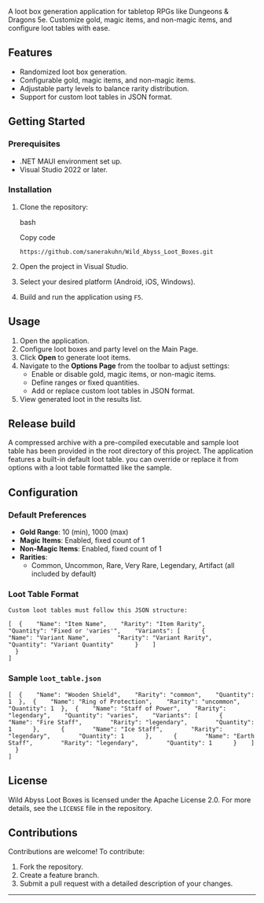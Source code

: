 A loot box generation application for tabletop RPGs like Dungeons & Dragons 5e. Customize gold, magic items, and non-magic items, and configure loot tables with ease.

Features
--------

-   Randomized loot box generation.
-   Configurable gold, magic items, and non-magic items.
-   Adjustable party levels to balance rarity distribution.
-   Support for custom loot tables in JSON format.

Getting Started
---------------

### Prerequisites

-   .NET MAUI environment set up.
-   Visual Studio 2022 or later.

### Installation

1.  Clone the repository:

    bash

    Copy code

    `https://github.com/sanerakuhn/Wild_Abyss_Loot_Boxes.git`

2.  Open the project in Visual Studio.
3.  Select your desired platform (Android, iOS, Windows).
4.  Build and run the application using `F5`.

Usage
-----

1.  Open the application.
2.  Configure loot boxes and party level on the Main Page.
3.  Click **Open** to generate loot items.
4.  Navigate to the **Options Page** from the toolbar to adjust settings:
    -   Enable or disable gold, magic items, or non-magic items.
    -   Define ranges or fixed quantities.
    -   Add or replace custom loot tables in JSON format.
5.  View generated loot in the results list.

Release build
-------------

A compressed archive with a pre-compiled executable and sample loot table has been provided in the root directory of this project. The application features a built-in default loot table. you can override or replace it from options with a loot table formatted like the sample.

Configuration
-------------

### Default Preferences

-   **Gold Range**: 10 (min), 1000 (max)
-   **Magic Items**: Enabled, fixed count of 1
-   **Non-Magic Items**: Enabled, fixed count of 1
-   **Rarities**:
    -   Common, Uncommon, Rare, Very Rare, Legendary, Artifact (all included by default)

### Loot Table Format
```
Custom loot tables must follow this JSON structure:

[  {    "Name": "Item Name",    "Rarity": "Item Rarity",    "Quantity": "Fixed or 'varies'",    "Variants": [      {        "Name": "Variant Name",        "Rarity": "Variant Rarity",        "Quantity": "Variant Quantity"      }    ]
  }
]
```
### Sample `loot_table.json`

```
[  {    "Name": "Wooden Shield",    "Rarity": "common",    "Quantity": 1  },  {    "Name": "Ring of Protection",    "Rarity": "uncommon",    "Quantity": 1  },  {    "Name": "Staff of Power",    "Rarity": "legendary",    "Quantity": "varies",    "Variants": [      {        "Name": "Fire Staff",        "Rarity": "legendary",        "Quantity": 1      },      {        "Name": "Ice Staff",        "Rarity": "legendary",        "Quantity": 1      },      {        "Name": "Earth Staff",        "Rarity": "legendary",        "Quantity": 1      }    ]
  }
]
```

License
-------

Wild Abyss Loot Boxes is licensed under the Apache License 2.0. For more details, see the `LICENSE` file in the repository.

Contributions
-------------

Contributions are welcome! To contribute:

1.  Fork the repository.
2.  Create a feature branch.
3.  Submit a pull request with a detailed description of your changes.

* * * * *